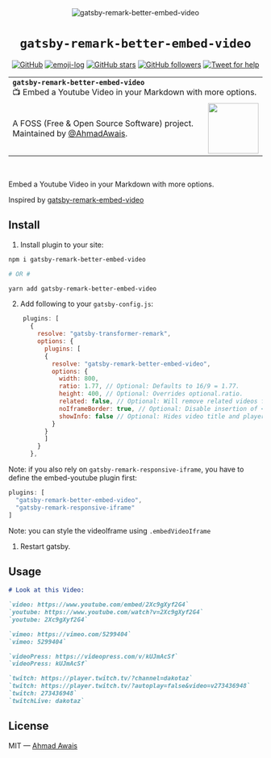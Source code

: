 <div align="center">

  <img src="https://on.ahmda.ws/6de47022e721/c" alt="gatsby-remark-better-embed-video" />

  <h1><code>gatsby-remark-better-embed-video</code></h1>

[![GitHub](https://img.shields.io/wordpress/v/akismet.svg?colorA=D14543&colorB=21759B&maxAge=2592000&style=flat&label=WordPress)](https://github.com/ahmadawais/WPGulp/)
[![emoji-log](https://img.shields.io/badge/🚀%20Emoji-Log-gray.svg?colorA=D14543&colorB=21759B&style=flat)](https://github.com/ahmadawais/Emoji-Log/) [![GitHub stars](https://img.shields.io/github/stars/ahmadawais/WPGulp.svg?style=social&label=Stars)](https://github.com/ahmadawais/WPGulp/stargazers) [![GitHub followers](https://img.shields.io/github/followers/ahmadawais.svg?style=social&label=Follow)](https://github.com/ahmadawais?tab=followers)  [![Tweet for help](https://img.shields.io/twitter/follow/mrahmadawais.svg?style=social&label=Tweet%20@MrAhmadAwais)](https://twitter.com/mrahmadawais/)

</div>

<div align="center">
<table width='100%' align="center">
    <tr>
        <td align='left' width='100%' colspan='2'>
            <strong><code>gatsby-remark-better-embed-video</code></strong><br />
            📺 Embed a Youtube Video in your Markdown with more options.
        </td>
    </tr>
    <tr>
        <td>
            A FOSS (Free & Open Source Software) project. Maintained by <a href='https://github.com/ahmadawais'>@AhmadAwais</a>.
        </td>
        <td align='center'>
            <a href='https://twitter.com/MrAhmadAwais/'>
                <img src='https://img.shields.io/badge/→-AHMAD%20AWAIS-gray.svg?colorA=4D2AFF&colorB=2D2B57&style=flat' width='100' />
            </a>
        </td>
    </tr>
</table>
</div>

<br>

Embed a Youtube Video in your Markdown with more options.

Inspired by [gatsby-remark-embed-video](https://github.com/ahmadawais/gatsby-remark-better-embed-video)

## Install

1. Install plugin to your site:

```sh
npm i gatsby-remark-better-embed-video

# OR #

yarn add gatsby-remark-better-embed-video
```

2. Add following to your `gatsby-config.js`:

```js
    plugins: [
      {
        resolve: "gatsby-transformer-remark",
        options: {
          plugins: [
          {
            resolve: "gatsby-remark-better-embed-video",
            options: {
              width: 800,
              ratio: 1.77, // Optional: Defaults to 16/9 = 1.77.
              height: 400, // Optional: Overrides optional.ratio.
              related: false, // Optional: Will remove related videos from the end of an embedded YouTube video.
              noIframeBorder: true, // Optional: Disable insertion of <style> border: 0.
              showInfo: false // Optional: Hides video title and player actions.
            }
          }
          ]
        }
      },
```

Note: if you also rely on `gatsby-remark-responsive-iframe`, you have to define the embed-youtube plugin first:

``` js
plugins: [
  "gatsby-remark-better-embed-video",
  "gatsby-remark-responsive-iframe"
]
```

Note: you can style the videoIframe using `.embedVideoIframe`

1. Restart gatsby.

## Usage

```markdown
# Look at this Video:

`video: https://www.youtube.com/embed/2Xc9gXyf2G4`
`youtube: https://www.youtube.com/watch?v=2Xc9gXyf2G4`
`youtube: 2Xc9gXyf2G4`

`vimeo: https://vimeo.com/5299404`
`vimeo: 5299404`

`videoPress: https://videopress.com/v/kUJmAcSf`
`videoPress: kUJmAcSf`

`twitch: https://player.twitch.tv/?channel=dakotaz`
`twitch: https://player.twitch.tv/?autoplay=false&video=v273436948`
`twitch: 273436948`
`twitchLive: dakotaz`

```

## License

MIT — [Ahmad Awais](https://twitter.com/MrAhmadAwais/)
